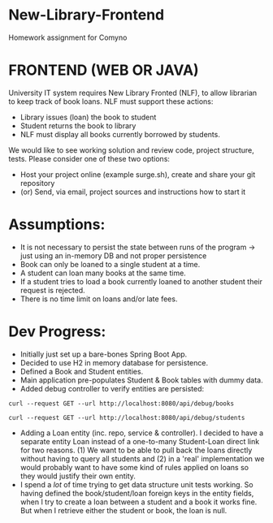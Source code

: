 # New-Library-Frontend

Homework assignment for Comyno

# FRONTEND (WEB OR JAVA)

University IT system requires New Library Fronted (NLF), to allow librarian to keep track of book loans.
NLF must support these actions:

- Library issues (loan) the book to student
- Student returns the book to library
- NLF must display all books currently borrowed by students.

We would like to see working solution and review code, project structure, tests. Please consider one of
these two options:

- Host your project online (example surge.sh), create and share your git repository
- (or) Send, via email, project sources and instructions how to start it

# Assumptions:

- It is not necessary to persist the state between runs of the program -> just using an in-memory DB and not proper
  persistence
- Book can only be loaned to a single student at a time.
- A student can loan many books at the same time.
- If a student tries to load a book currently loaned to another student their request is rejected.
- There is no time limit on loans and/or late fees.

# Dev Progress:

- Initially just set up a bare-bones Spring Boot App.
- Decided to use H2 in memory database for persistence.
- Defined a Book and Student entities.
- Main application pre-populates Student & Book tables with dummy data.
- Added debug controller to verify entities are persisted:

`curl --request GET --url http://localhost:8080/api/debug/books`

`curl --request GET --url http://localhost:8080/api/debug/students`

- Adding a Loan entity (inc. repo, service & controller). I decided to have a separate entity Loan instead of a
  one-to-many Student-Loan direct link for two reasons. (1) We want to be able to pull back the loans directly without
  having to query all students and (2) in a 'real' implementation we would probably want to have some kind of rules
  applied on loans so they would justify their own entity.
- I spend a *lot* of time trying to get data structure unit tests working.
  So having defined the book/student/loan foreign keys in the entity fields, when I try to create a loan between a
  student and a book it works fine. But when I retrieve either the student or book, the loan is null.